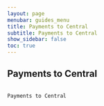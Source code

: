 ```yaml
---
layout: page
menubar: guides_menu
title: Payments to Central
subtitle: Payments to Central
show_sidebar: false
toc: true
---
```


## Payments to Central
```

Payments to Central
